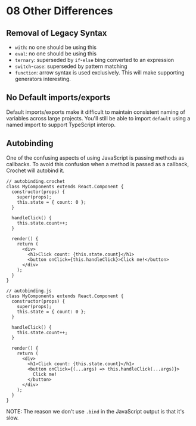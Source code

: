 # 08 Other Differences

## Removal of Legacy Syntax

- `with`: no one should be using this
- `eval`: no one should be using this
- `ternary`: superseded by `if`-`else` bing converted to an expression
- `switch`-`case`: superseded by pattern matching
- `function`: arrow syntax is used exclusively. This will make supporting
  generators interesting.

## No Default imports/exports

Default imports/exports make it difficult to maintain consistent naming of
variables across large projects. You'll still be able to import `default` using
a named import to support TypeScript interop.

## Autobinding

One of the confusing aspects of using JavaScript is passing methods as
callbacks. To avoid this confusion when a method is passed as a callback,
Crochet will autobind it.

```tsx
// autobinding.crochet
class MyComponents extends React.Component {
  constructor(props) {
    super(props);
    this.state = { count: 0 };
  }

  handleClick() {
    this.state.count++;
  }

  render() {
    return (
      <div>
        <h1>Click count: {this.state.count}</h1>
        <button onClick={this.handleClick}>Click me!</button>
      </div>
    );
  }
}

// autobinding.js
class MyComponents extends React.Component {
  constructor(props) {
    super(props);
    this.state = { count: 0 };
  }

  handleClick() {
    this.state.count++;
  }

  render() {
    return (
      <div>
        <h1>Click count: {this.state.count}</h1>
        <button onClick={(...args) => this.handleClick(...args)}>
          Click me!
        </button>
      </div>
    );
  }
}
```

NOTE: The reason we don't use `.bind` in the JavaScript output is that it's
slow.
